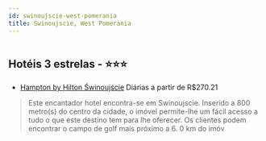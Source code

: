 ```yaml
---
id: swinoujscie-west-pomerania
title: Swinoujscie, West Pomerania
---
```


<center><img src="http://photos.hotelbeds.com/giata/19/195518/195518a_hb_a_001.jpg" alt="" /></center>


## Hotéis 3 estrelas - ⭐️⭐️⭐️

-    [Hampton by Hilton Świnoujście](https://www.hurb.com/hoteis/swinoujscie/hampton-by-hilton-swinoujscie-JNP-JP791331?cmp=18055) Diárias a partir de R$270.21
   > Este encantador hotel encontra-se em Swinoujscie. Inserido a 800 metro(s) do centro da cidade, o imóvel permite-lhe um fácil acesso a tudo o que este destino tem para lhe oferecer. Os clientes podem encontrar o campo de golf mais próximo a 6. 0 km do imóv
